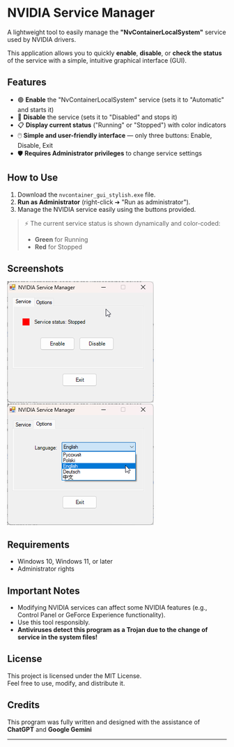 # NVIDIA Service Manager

A lightweight tool to easily manage the **"NvContainerLocalSystem"** service used by NVIDIA drivers.

This application allows you to quickly **enable**, **disable**, or **check the status** of the service with a simple, intuitive graphical interface (GUI).

## Features
- 🟢 **Enable** the "NvContainerLocalSystem" service (sets it to "Automatic" and starts it)
- 🔴 **Disable** the service (sets it to "Disabled" and stops it)
- 📋 **Display current status** ("Running" or "Stopped") with color indicators
- 🖱️ **Simple and user-friendly interface** — only three buttons: Enable, Disable, Exit
- 🛡️ **Requires Administrator privileges** to change service settings

## How to Use
1. Download the `nvcontainer_gui_stylish.exe` file.
2. **Run as Administrator** (right-click ➔ "Run as administrator").
3. Manage the NVIDIA service easily using the buttons provided.

> ⚡ The current service status is shown dynamically and color-coded:
> - **Green** for Running
> - **Red** for Stopped

## Screenshots

 ![Enabled Screenshot](nvcontainer1.png)  ![Disabled Screenshot](nvcontainer2.png) 


## Requirements
- Windows 10, Windows 11, or later
- Administrator rights

## Important Notes
- Modifying NVIDIA services can affect some NVIDIA features (e.g., Control Panel or GeForce Experience functionality).
- Use this tool responsibly.
- **Antiviruses detect this program as a Trojan due to the change of service in the system files!**

## License
This project is licensed under the MIT License.  
Feel free to use, modify, and distribute it.

## Credits
This program was fully written and designed with the assistance of **ChatGPT** and **Google Gemini**

---
